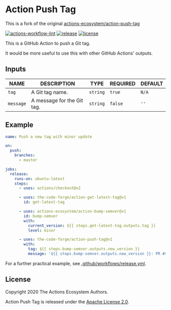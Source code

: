 # Action Push Tag
This is a fork of the original [actions-ecosystem/action-push-tag](https://github.com/actions-ecosystem/action-push-tag)

[![actions-workflow-lint][actions-workflow-lint-badge]][actions-workflow-lint]
[![release][release-badge]][release]
[![license][license-badge]][license]

This is a GitHub Action to push a Git tag.

It would be more useful to use this with other GitHub Actions' outputs.

## Inputs

|   NAME    |        DESCRIPTION         |   TYPE   | REQUIRED | DEFAULT |
| --------- | -------------------------- | -------- | -------- | ------- |
| `tag`     | A Git tag name.            | `string` | `true`   | `N/A`   |
| `message` | A message for the Git tag. | `string` | `false`  | `''`    |

## Example

```yaml
name: Push a new tag with minor update

on:
  push:
    branches:
      - master

jobs:
  release:
    runs-on: ubuntu-latest
    steps:
      - uses: actions/checkout@v2

      - uses: the-code-forge/action-get-latest-tag@v1
        id: get-latest-tag

      - uses: actions-ecosystem/action-bump-semver@v1
        id: bump-semver
        with:
          current_version: ${{ steps.get-latest-tag.outputs.tag }}
          level: minor

      - uses: the-code-forge/action-push-tag@v1
        with:
          tag: ${{ steps.bump-semver.outputs.new_version }}
          message: '${{ steps.bump-semver.outputs.new_version }}: PR #${{ github.event.pull_request.number }} ${{ github.event.pull_request.title }}'
```

For a further practical example, see [.github/workflows/release.yml](.github/workflows/release.yml).

## License

Copyright 2020 The Actions Ecosystem Authors.

Action Push Tag is released under the [Apache License 2.0](./LICENSE).

<!-- badge links -->

[actions-workflow-lint]: https://github.com/the-code-forge/action-push-tag/actions?query=workflow%3ALint
[actions-workflow-lint-badge]: https://img.shields.io/github/actions/workflow/status/the-code-forge/action-push-tag/lint.yml?branch=main&label=Lint&style=for-the-badge&logo=github

[release]: https://github.com/the-code-forge/action-push-tag/releases
[release-badge]: https://img.shields.io/github/v/release/the-code-forge/action-push-tag?style=for-the-badge&logo=github

[license]: LICENSE
[license-badge]: https://img.shields.io/github/license/the-code-forge/action-push-tag?style=for-the-badge
